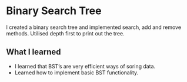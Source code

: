 # Binary Search Tree

I created a binary search tree and implemented search, add and remove methods. Utilised depth first to print out the tree.

## What I learned
- I learned that BST’s are very efficient ways of soring data.
- Learned how to implement basic BST functionality.
